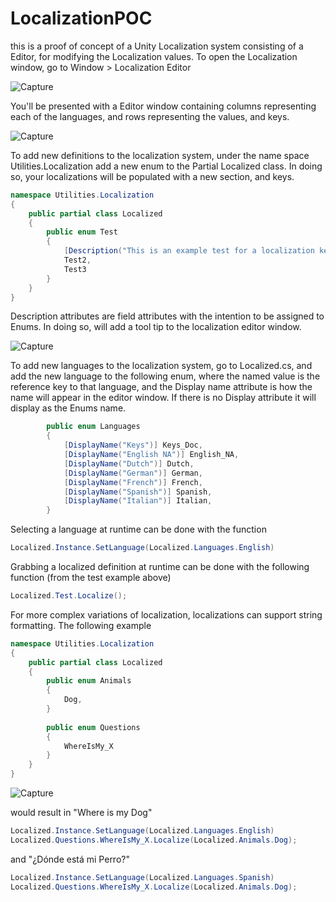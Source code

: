 # LocalizationPOC
this is a proof of concept of a Unity Localization system consisting of a Editor, for modifying the Localization values.
To open the Localization window, go to Window > Localization Editor

![Capture](https://user-images.githubusercontent.com/108739402/211246405-9a141f51-8a27-43ad-9ea5-21a27d056705.PNG)

You'll be presented with a Editor window containing columns representing each of the languages, and rows representing the values, and keys.

![Capture](https://user-images.githubusercontent.com/108739402/211245971-ad27a0af-0c19-4744-aec9-4da2f08c54b2.PNG)

To add new definitions to the localization system, under the name space Utilities.Localization add a new enum to the Partial Localized class. In doing so, your localizations will be populated with a new section, and keys.
```csharp
namespace Utilities.Localization
{
    public partial class Localized
    {
        public enum Test
        {
            [Description("This is an example test for a localization key")]Test1,
            Test2,
            Test3
        }
    }
}
```

Description attributes are field attributes with the intention to be assigned to Enums. In doing so, will add a tool tip to the localization editor window.

![Capture](https://user-images.githubusercontent.com/108739402/211245891-8a2e360c-d22a-455c-b0a9-ca99249fb2a6.PNG)

To add new languages to the localization system, go to Localized.cs, and add the new language to the following enum, where the named value is the reference key to that language, and the Display name attribute is how the name will appear in the editor window. If there is no Display attribute it will display as the Enums name.
```cs
        public enum Languages
        {
            [DisplayName("Keys")] Keys_Doc,
            [DisplayName("English NA")] English_NA,
            [DisplayName("Dutch")] Dutch,
            [DisplayName("German")] German,
            [DisplayName("French")] French,
            [DisplayName("Spanish")] Spanish,
            [DisplayName("Italian")] Italian,
        }
```

Selecting a language at runtime can be done with the function
```csharp
Localized.Instance.SetLanguage(Localized.Languages.English)
```

Grabbing a localized definition at runtime can be done with the following function (from the test example above)
```csharp
Localized.Test.Localize();
```

For more complex variations of localization, localizations can support string formatting. The following example 
```csharp
namespace Utilities.Localization
{
    public partial class Localized
    {
        public enum Animals
        {
            Dog,
        }
        
        public enum Questions
        {
            WhereIsMy_X
        }
    }
}
```

![Capture](https://user-images.githubusercontent.com/108739402/211247105-7086d622-5e32-4229-a3cf-fdaf1f7efba8.PNG)

would result in "Where is my Dog"
```csharp
Localized.Instance.SetLanguage(Localized.Languages.English)
Localized.Questions.WhereIsMy_X.Localize(Localized.Animals.Dog);
```
and "¿Dónde está mi Perro?"
```csharp
Localized.Instance.SetLanguage(Localized.Languages.Spanish)
Localized.Questions.WhereIsMy_X.Localize(Localized.Animals.Dog);
```
